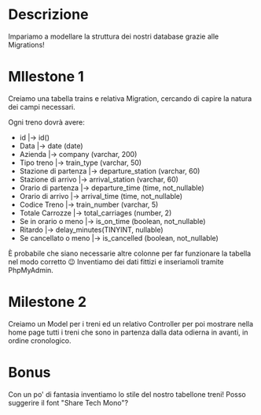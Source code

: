 # Descrizione
Impariamo a modellare la struttura dei nostri database grazie alle Migrations!

# MIlestone 1
Creiamo una tabella trains e relativa Migration, cercando di capire la natura dei campi necessari. 

Ogni treno dovrà avere:
- id                        |-> id()
- Data                      |-> date (date)
- Azienda                   |-> company (varchar, 200)
- Tipo treno                |-> train_type (varchar, 50)
- Stazione di partenza      |-> departure_station (varchar, 60)
- Stazione di arrivo        |-> arrival_station (varchar, 60)
- Orario di partenza        |-> departure_time (time, not_nullable)
- Orario di arrivo          |-> arrival_time (time, not_nullable)
- Codice Treno              |-> train_number (varchar, 5)
- Totale Carrozze           |-> total_carriages (number, 2)
- Se in orario o meno       |-> is_on_time (boolean, not_nullable)
- Ritardo                   |-> delay_minutes(TINYINT, nullable)
- Se cancellato o meno      |-> is_cancelled (boolean, not_nullable)

È probabile che siano necessarie altre colonne per far funzionare la tabella nel modo corretto 😉
Inventiamo dei dati fittizi e inseriamoli tramite PhpMyAdmin.

# Milestone 2
Creiamo un Model per i treni ed un relativo Controller per poi mostrare nella home page tutti i treni che sono in partenza dalla data odierna in avanti, in ordine cronologico.

# Bonus 
Con un po' di fantasia inventiamo lo stile del nostro tabellone treni! 
Posso suggerire il font "Share Tech Mono"?

